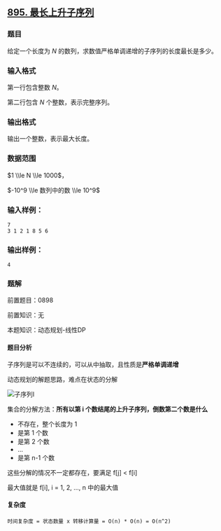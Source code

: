 ## [895\. 最长上升子序列](https://www.acwing.com/problem/content/897/)

### 题目

给定一个长度为 $N$ 的数列，求数值严格单调递增的子序列的长度最长是多少。

### 输入格式

第一行包含整数 $N$。

第二行包含 $N$ 个整数，表示完整序列。

### 输出格式

输出一个整数，表示最大长度。

### 数据范围

$1 \\le N \\le 1000$，

$-10^9 \\le 数列中的数 \\le 10^9$

### 输入样例：

```
7
3 1 2 1 8 5 6
```

### 输出样例：

```
4
```

### 题解

前置题目：0898

前置知识：无

本题知识：动态规划-线性DP

#### 题目分析

子序列是可以不连续的，可以从中抽取，且性质是**严格单调递增**

动态规划的解题思路，难点在状态的分解

![子序列I](https://gitee.com/luxcgo/imgs4md/raw/master/img/%E5%AD%90%E5%BA%8F%E5%88%97I.png)

集合的分解方法：**所有以第 i 个数结尾的上升子序列，倒数第二个数是什么**

* 不存在，整个长度为 1
* 是第 1 个数
* 是第 2 个数
* ...
* 是第 n-1 个数

这些分解的情况不一定都存在，要满足 f[j] < f[i]

最大值就是 f[i], i = 1, 2, ..., n 中的最大值

#### 复杂度

`时间复杂度 = 状态数量 x 转移计算量 = O(n) * O(n) = O(n^2)`

